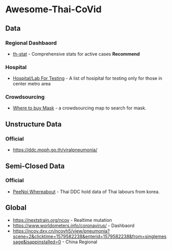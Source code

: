 # Awesome-Thai-CoVid

## Data
### Regional Dashbaord
 - [th-stat](http://th-stat.com/) - Comprehensive stats for active cases **Recommend**

### Hospital
 - [Hospital/Lab For Testing](https://droidsans.com/18-hospital-free-covid-19-test-nostra-maps-location/?fbclid=IwAR2xLo6IGTPFDXLXfIc76dt1cdVogfG2h2ShLXPDih-b-_Z2eBqvLQxgy7U) - A list of hosipital for testing only for those in center metro area
### Crowdsourcing
 - [Where to buy Mask](https://futureforwardparty.org/%E0%B8%9E%E0%B8%B4%E0%B8%81%E0%B8%B1%E0%B8%94%E0%B8%AB%E0%B8%B2%E0%B8%8B%E0%B8%B7%E0%B9%89%E0%B8%AD%E0%B8%AB%E0%B8%99%E0%B9%89%E0%B8%B2%E0%B8%81%E0%B8%B2%E0%B8%81) - a crowdsourcing map to search for mask. 

## Unstructure Data
### Official
 - <https://ddc.moph.go.th/viralpneumonia/> 
 
## Semi-Closed Data
### Official 
 - [PeeNoi Whereabout](https://www.facebook.com/insideudon/posts/2676364612490379) - Thai DDC hold data of Thai labours from korea.

## Global
 - <https://nextstrain.org/ncov> - Realtime mutation
 - <https://www.worldometers.info/coronavirus/> - Dashbaord
 - <https://ncov.dxy.cn/ncovh5/view/pneumonia?scene=2&clicktime=1579582238&enterid=1579582238&from=singlemessage&isappinstalled=0> - China Regional
 
 
